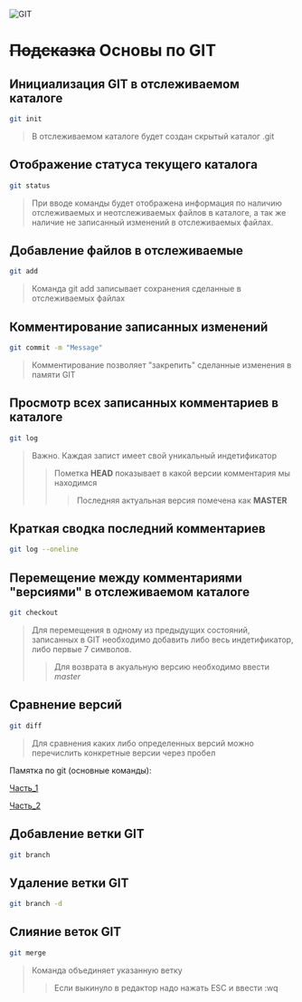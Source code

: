 ![GIT](https://kadvarus.com/wp-content/uploads/2022/09/git-100x100.jpeg) 
# ~~Подсказка~~ Основы по GIT

## Инициализация GIT в отслеживаемом каталоге
```sh
git init
```
> В отслеживаемом каталоге будет создан скрытый каталог .git

## Отображение статуса текущего каталога
```sh
git status
```
> При вводе команды будет отображена информация по наличию отслеживаемых и неотслеживаемых файлов в каталоге, а так же наличие не записанный изменений в отслеживаемых файлах.

## Добавление файлов в отслеживаемые 
``` sh
git add
```
> Команда git add записывает сохранения сделанные в отслеживаемых файлах

## Комментирование записанных изменений
``` sh
git commit -m "Message"
```
> Комментирование позволяет "закрепить" сделанные изменения в памяти GIT

## Просмотр всех записанных комментариев в каталоге
```sh
git log
```
> Важно. Каждая запист имеет свой уникальный индетификатор
>> Пометка **HEAD** показывает в какой версии комментария мы находимся
>>> Последняя актуальная версия помечена как **MASTER**

## Краткая сводка последний комментариев
``` sh
git log --oneline
```
## Перемещение между комментариями "версиями" в отслеживаемом каталоге
``` sh
git checkout
```
> Для перемещения в одному из предыдущих состояний, записанных в GIT необходимо добавить либо весь индетификатор, либо первые 7 символов.
>> Для возврата в акуальную версию необходимо ввести *master*

## Сравнение версий
``` sh
git diff
```
> Для сравнения каких либо определенных версий можно перечислить конкретные версии через пробел

Памятка по git (основные команды):

[Часть_1](https://habr.com/ru/post/541258/)

[Часть_2](https://habr.com/ru/post/542616/ "Да, я просто одолжил ссылку из описания под уроком")

## Добавление ветки GIT

``` sh
git branch
```

## Удаление ветки GIT

``` sh
git branch -d
```

## Слияние веток GIT

``` sh
git merge
```
>Команда объединяет указанную ветку
>> Если выкинуло в редактор надо нажать ESC и ввести :wq


